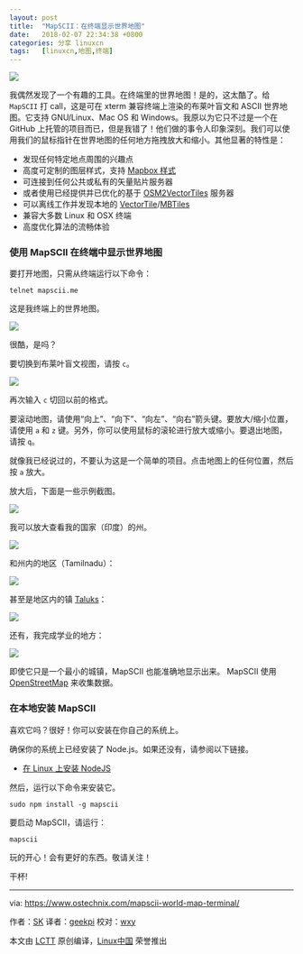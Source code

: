 ```yaml
---
layout: post
title:	"MapSCII：在终端显示世界地图"
date:	2018-02-07 22:34:38 +0800 
categories:	分享 linuxcn 
tags:	[linuxcn,地图,终端]
---
```



![](/Asserts/Images//attachment/album/201802/07/223442p37po74lby3uum6p.png)


我偶然发现了一个有趣的工具。在终端里的世界地图！是的，这太酷了。给 `MapSCII` 打 call，这是可在 xterm 兼容终端上渲染的布莱叶盲文和 ASCII 世界地图。它支持 GNU/Linux、Mac OS 和 Windows。我原以为它只不过是一个在 GitHub 上托管的项目而已，但是我错了！他们做的事令人印象深刻。我们可以使用我们的鼠标指针在世界地图的任何地方拖拽放大和缩小。其他显著的特性是：


* 发现任何特定地点周围的兴趣点
* 高度可定制的图层样式，支持 [Mapbox 样式](https://www.mapbox.com/mapbox-gl-style-spec/)
* 可连接到任何公共或私有的矢量贴片服务器
* 或者使用已经提供并已优化的基于 [OSM2VectorTiles](https://github.com/osm2vectortiles) 服务器
* 可以离线工作并发现本地的 [VectorTile](https://github.com/mapbox/vector-tile-spec)/[MBTiles](https://github.com/mapbox/mbtiles-spec)
* 兼容大多数 Linux 和 OSX 终端
* 高度优化算法的流畅体验


### 使用 MapSCII 在终端中显示世界地图


要打开地图，只需从终端运行以下命令：



```
telnet mapscii.me

```

这是我终端上的世界地图。


![](/Asserts/Images//attachment/album/201802/07/223443njaa5uij55335ic3.png)


很酷，是吗？


要切换到布莱叶盲文视图，请按 `c`。


![](/Asserts/Images//attachment/album/201802/07/223445ps444sbp9zysqz33.png)


再次输入 `c` 切回以前的格式。


要滚动地图，请使用“向上”、“向下”、“向左”、“向右”箭头键。要放大/缩小位置，请使用 `a` 和 `z` 键。另外，你可以使用鼠标的滚轮进行放大或缩小。要退出地图，请按 `q`。


就像我已经说过的，不要认为这是一个简单的项目。点击地图上的任何位置，然后按 `a` 放大。


放大后，下面是一些示例截图。


![](/Asserts/Images//attachment/album/201802/07/223446wvccjh5vib9zevka.png)


我可以放大查看我的国家（印度）的州。


![](/Asserts/Images//attachment/album/201802/07/223448slxz9tb5akabzoag.png)


和州内的地区（Tamilnadu）：


![](/Asserts/Images//attachment/album/201802/07/223450keltechl9hr9ch04.png)


甚至是地区内的镇 [Taluks](https://en.wikipedia.org/wiki/Tehsils_of_India)：


![](/Asserts/Images//attachment/album/201802/07/223452hwdckwck1c2wwzkw.png)


还有，我完成学业的地方：


![](/Asserts/Images//attachment/album/201802/07/223454c6x3z5wxnks2mwun.png)


即使它只是一个最小的城镇，MapSCII 也能准确地显示出来。 MapSCII 使用 [OpenStreetMap](https://www.openstreetmap.org/) 来收集数据。


### 在本地安装 MapSCII


喜欢它吗？很好！你可以安装在你自己的系统上。


确保你的系统上已经安装了 Node.js。如果还没有，请参阅以下链接。


* [在 Linux 上安装 NodeJS](https://www.ostechnix.com/install-node-js-linux/)


然后，运行以下命令来安装它。



```
sudo npm install -g mapscii

```

要启动 MapSCII，请运行：



```
mapscii

```

玩的开心！会有更好的东西。敬请关注！


干杯!




---


via: <https://www.ostechnix.com/mapscii-world-map-terminal/>


作者：[SK](https://www.ostechnix.com/author/sk/) 译者：[geekpi](https://github.com/geekpi) 校对：[wxy](https://github.com/wxy)


本文由 [LCTT](https://github.com/LCTT/TranslateProject) 原创编译，[Linux中国](https://linux.cn/) 荣誉推出
